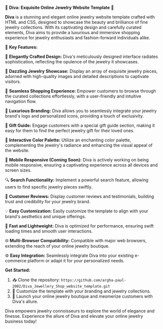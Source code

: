 🌟 **Diva: Exquisite Online Jewelry Website Template** 🌟

**Diva** is a stunning and elegant online jewelry website template crafted with HTML and CSS, designed to showcase the beauty and brilliance of fine jewelry collections. With its captivating design and carefully curated elements, Diva aims to provide a luxurious and immersive shopping experience for jewelry enthusiasts and fashion-forward individuals alike.

📜 **Key Features:**

💎 **Elegantly Crafted Design:** Diva's meticulously designed interface radiates sophistication, reflecting the opulence of the jewelry it showcases.

💍 **Dazzling Jewelry Showcase:** Display an array of exquisite jewelry pieces, adorned with high-quality images and detailed descriptions to captivate visitors.

🛒 **Seamless Shopping Experience:** Empower customers to browse through the curated collections effortlessly, with a user-friendly and intuitive navigation flow.

👑 **Luxurious Branding:** Diva allows you to seamlessly integrate your jewelry brand's logo and personalized icons, providing a touch of exclusivity.

🎁 **Gift Guide:** Engage customers with a special gift guide section, making it easy for them to find the perfect jewelry gift for their loved ones.

🌈 **Interactive Color Palette:** Utilize an enchanting color palette, complementing the jewelry's radiance and enhancing the visual appeal of the website.

📱 **Mobile Responsive (Coming Soon):** Diva is actively working on being mobile responsive, ensuring a captivating experience across all devices and screen sizes.

🔍 **Search Functionality:** Implement a powerful search feature, allowing users to find specific jewelry pieces swiftly.

💬 **Customer Reviews:** Display customer reviews and testimonials, building trust and credibility for your jewelry brand.

💡 **Easy Customization:** Easily customize the template to align with your brand's aesthetics and unique offerings.

🚀 **Fast and Lightweight:** Diva is optimized for performance, ensuring swift loading times and smooth user interactions.

🌐 **Multi-Browser Compatibility:** Compatible with major web browsers, extending the reach of your online jewelry boutique.

⚙️ **Easy Integration:** Seamlessly integrate Diva into your existing e-commerce platform or adapt it for your personalized needs.

**Get Started:**

1. 📥 Clone the repository: `https://github.com/argha-paul-2002/Diva_Jewellery_Shop_website_template.git`
2. 🎨 Customize the template with your branding and jewelry collections.
3. 🚀 Launch your online jewelry boutique and mesmerize customers with Diva's allure.

Diva empowers jewelry connoisseurs to explore the world of elegance and finesse. Experience the allure of Diva and elevate your online jewelry business today!
